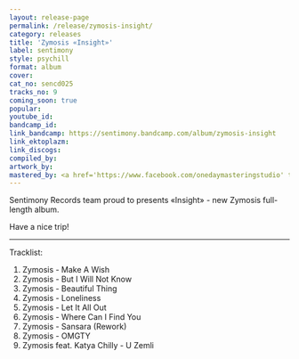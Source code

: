 ```yaml
---
layout: release-page
permalink: /release/zymosis-insight/
category: releases
title: 'Zymosis «Insight»'
label: sentimony
style: psychill
format: album
cover: 
cat_no: sencd025
tracks_no: 9
coming_soon: true
popular: 
youtube_id: 
bandcamp_id: 
link_bandcamp: https://sentimony.bandcamp.com/album/zymosis-insight
link_ektoplazm: 
link_discogs: 
compiled_by: 
artwork_by: 
mastered_by: <a href='https://www.facebook.com/onedaymasteringstudio' target='_blank'>One Day Mastering Studio</a>
---
```


Sentimony Records team proud to presents «Insight» - new Zymosis full-length album.

Have a nice trip!

---
Tracklist:

01. Zymosis - Make A Wish
02. Zymosis - But I Will Not Know
03. Zymosis - Beautiful Thing
04. Zymosis - Loneliness
05. Zymosis - Let It All Out
06. Zymosis - Where Can I Find You
07. Zymosis - Sansara (Rework)
08. Zymosis - OMGTY
09. Zymosis feat. Katya Chilly - U Zemli
